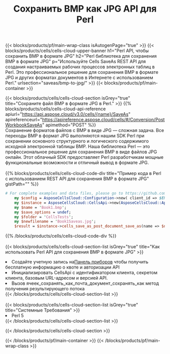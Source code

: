 ﻿---
title: Сохранить BMP как JPG API для Perl
description:  Использование Aspose.Cells Cloud SDK для Perl для сохранения файла формата BMP в виде файла формата JPG.
url: /ru/perl/saveas/bmp-to-jpg/
---
{{< blocks/products/pf/main-wrap-class isAutogenPage="true" >}}
{{< blocks/products/cells/cells-cloud-upper-banner h1="Perl API, чтобы сохранить BMP в формате JPG" h2="Perl библиотека для сохранения BMP в формате JPG" p="Используйте Cells SaveAs REST API для создания настраиваемых рабочих процессов электронных таблиц в Perl. Это профессиональное решение для сохранения BMP в формате JPG и других форматах документов в Интернете с использованием Perl." urlsection="saveas/bmp-to-jpg/" >}}
{{< blocks/products/pf/main-container >}}

{{< blocks/products/cells/cells-cloud-section isGrey="true" title="Сохраните файл BMP в формате JPG в Perl." >}}
{{% blocks/products/cells/cells-cloud-api-reference apiurl="https://api.aspose.cloud/v3.0/cells/{name}/SaveAs" apireferenceurl="https://apireference.aspose.cloud/cells/#/Conversion/PostWorkbookSaveAs" apimethod="POST" %}}
<br/>
Сохранение форматов файлов с BMP в виде JPG — сложная задача. Все переходы BMP в формат JPG выполняются нашим SDK Perl при сохранении основного структурного и логического содержимого исходной электронной таблицы BMP. Наша библиотека Perl — это профессиональное решение для сохранения BMP в виде файлов JPG онлайн. Этот облачный SDK предоставляет Perl разработчикам мощные функциональные возможности и отличный вывод в формате JPG.
<br/>
<br/>
{{% blocks/products/cells/cells-cloud-code-div title="Пример кода в Perl с использованием REST API для сохранения BMP в формате JPG" gistPath="" %}}
  
```perl
# For complete examples and data files, please go to https://github.com/aspose-cells-cloud/aspose-cells-cloud-perl/
    my $config = AsposeCellsCloud::Configuration->new( client_id => $ENV{'ProductClientId'}, client_secret => $ENV{'ProductClientSecret'});
    my $instance = AsposeCellsCloud::CellsApi->new(AsposeCellsCloud::ApiClient->new( $config));
    my $name = 'Book1.bmp';
    my $save_options = undef;
    my $folder = 'CellsTests';
    my $newfilename = 'Book1Saveas.jpg';
    $result = $instance->cells_save_as_post_document_save_as(name => $name,save_options => $save_options, newfilename => $newfilename, folder => $folder);
```
  
{{% /blocks/products/cells/cells-cloud-code-div %}}
<br/>
<br/>
{{< blocks/products/cells/cells-cloud-section-list isGrey="true" title="Как использовать Perl API для сохранения BMP в формате JPG" >}}
<li> Создайте учетную запись на<a href="https://dashboard.aspose.cloud/">Панель приборов</a> чтобы получить бесплатную информацию о квоте и авторизации API</li>
<li>Инициализировать CellsApi с идентификатором клиента, секретом клиента, базовым URL-адресом и версией API.</li>
<li>Вызов ячеек_сохранять_как_почта_документ_сохранять_как метод получения результирующего потока</li>
{{< /blocks/products/cells/cells-cloud-section-list >}}
<br/>
<br/>
{{< blocks/products/cells/cells-cloud-section-list isGrey="true" title="Системные Требования" >}}
<li>Perl 5</li>
{{< /blocks/products/cells/cells-cloud-section-list >}}

{{< /blocks/products/cells/cells-cloud-section >}}

{{< /blocks/products/pf/main-container >}}
{{< /blocks/products/pf/main-wrap-class >}}
